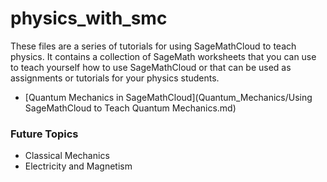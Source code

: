 # physics_with_smc

These files are a series of tutorials for using SageMathCloud to teach physics.  It contains a collection of SageMath worksheets that you can use to teach yourself how to use SageMathCloud or that can be used as assignments or tutorials for your physics students.

- [Quantum Mechanics in SageMathCloud](Quantum_Mechanics/Using SageMathCloud to Teach Quantum Mechanics.md)

### Future Topics
 - Classical Mechanics
 - Electricity and Magnetism